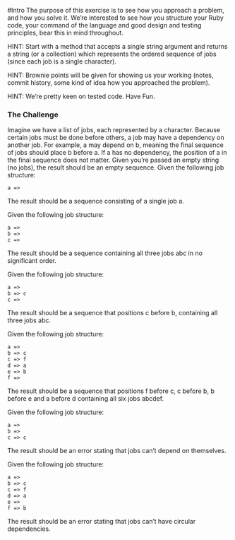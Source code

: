 #Intro
The purpose of this exercise is to see how you approach a problem, and how you solve it. We’re interested to see how you structure your Ruby code, your command of the language and good design and testing principles, bear this in mind throughout.

HINT: Start with a method that accepts a single string argument and returns a string (or a collection) which represents the ordered sequence of jobs (since each job is a single character).

HINT: Brownie points will be given for showing us your working (notes, commit history, some kind of idea how you approached the problem).

HINT: We’re pretty keen on tested code. Have Fun.

### The Challenge
Imagine we have a list of jobs, each represented by a character. Because certain jobs must be done before others, a job may have a dependency on another job. For example, a may depend on b, meaning the final sequence of jobs should place b before a. If a has no dependency, the position of a in the final sequence does not matter.
Given you’re passed an empty string (no jobs), the result should be an empty sequence. Given the following job structure:
```
a =>
```
The result should be a sequence consisting of a single job a. 

Given the following job structure:
```
a =>
b =>
c =>
```
The result should be a sequence containing all three jobs abc in no significant order. 

Given the following job structure:
```
a =>
b => c
c =>
```
The result should be a sequence that positions c before b, containing all three jobs abc. 

Given the following job structure:
```
a =>
b => c 
c => f 
d => a 
e => b 
f =>
```
The result should be a sequence that positions f before c, c before b, b before e and a before d containing all six jobs abcdef. 

Given the following job structure:
```
a =>
b =>
c => c
```
The result should be an error stating that jobs can’t depend on themselves.

Given the following job structure:
```
a =>
b => c 
c => f 
d => a 
e =>
f => b
```
The result should be an error stating that jobs can’t have circular dependencies.


